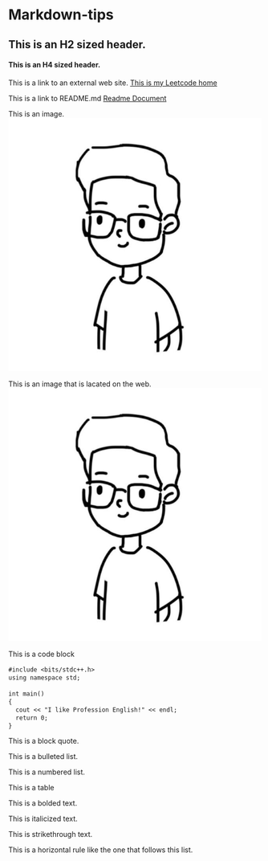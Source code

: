 # Markdown-tips

## This is an H2 sized header.

#### This is an H4 sized header.

This is a link to an external web site.
[This is my Leetcode home](https://leetcode-cn.com/u/ericlife/)

This is a link to README.md
[Readme Document](README.md)

This is an image.
![Alt text](头像.jpg)

This is an image that is lacated on the web.
[![My Code Home](头像.jpg)](https://leetcode-cn.com/u/ericlife/)

This is a code block
```
#include <bits/stdc++.h>
using namespace std;

int main()
{
  cout << "I like Profession English!" << endl;
  return 0;
}
```

This is a block quote.

This is a bulleted list.

This is a numbered list.

This is a table

This is a bolded text.

This is italicized text.

This is strikethrough text.

This is a horizontal rule like the one that follows this list.
